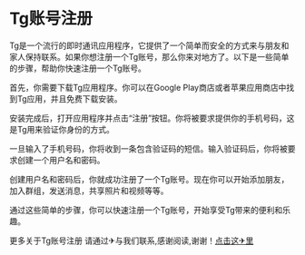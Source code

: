 # Tg账号注册

Tg是一个流行的即时通讯应用程序，它提供了一个简单而安全的方式来与朋友和家人保持联系。如果你想注册一个Tg账号，那么你来对地方了。以下是一些简单的步骤，帮助你快速注册一个Tg账号。

首先，你需要下载Tg应用程序。你可以在Google Play商店或者苹果应用商店中找到Tg应用，并且免费下载安装。

安装完成后，打开应用程序并点击“注册”按钮。你将被要求提供你的手机号码，这是Tg用来验证你身份的方式。

一旦输入了手机号码，你将收到一条包含验证码的短信。输入验证码后，你将被要求创建一个用户名和密码。

创建用户名和密码后，你就成功注册了一个Tg账号。现在你可以开始添加朋友，加入群组，发送消息，共享照片和视频等等。

通过这些简单的步骤，你可以快速注册一个Tg账号，开始享受Tg带来的便利和乐趣。

更多关于Tg账号注册 请通过✈与我们联系,感谢阅读,谢谢！[点击这✈里](https://t.me/lm66bot)